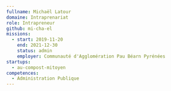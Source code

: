 ```yaml
---
fullname: Michaël Latour
domaine: Intraprenariat
role: Intrapreneur
github: mi-cha-el
missions:
  - start: 2019-11-20
    end: 2021-12-30
    status: admin
    employer: Communauté d'Agglomération Pau Béarn Pyrénées
startups:
  - au-compost-mitoyen
competences:
  - Administration Publique
---
```

